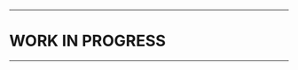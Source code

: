 ***

# WORK IN PROGRESS

***
<!--
**point-of-order/point-of-order** is a ✨ _special_ ✨ repository because its `README.md` (this file) appears on your GitHub profile.


-->
